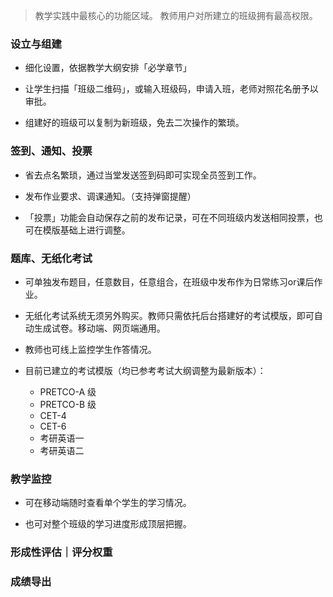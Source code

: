 > 教学实践中最核心的功能区域。
> 教师用户对所建立的班级拥有最高权限。

### 设立与组建

- 细化设置，依据教学大纲安排「必学章节」

- 让学生扫描「班级二维码」，或输入班级码，申请入班，老师对照花名册予以审批。

- 组建好的班级可以复制为新班级，免去二次操作的繁琐。

### 签到、通知、投票

- 省去点名繁琐，通过当堂发送签到码即可实现全员签到工作。

- 发布作业要求、调课通知。（支持弹窗提醒）

- 「投票」功能会自动保存之前的发布记录，可在不同班级内发送相同投票，也可在模版基础上进行调整。

### 题库、无纸化考试 

- 可单独发布题目，任意数目，任意组合，在班级中发布作为日常练习or课后作业。

- 无纸化考试系统无须另外购买。教师只需依托后台搭建好的考试模版，即可自动生成试卷。移动端、网页端通用。

- 教师也可线上监控学生作答情况。

- 目前已建立的考试模版（均已参考考试大纲调整为最新版本）：
	- PRETCO-A 级
	- PRETCO-B 级
	- CET-4
	- CET-6
	- 考研英语一
	- 考研英语二

### 教学监控

- 可在移动端随时查看单个学生的学习情况。

- 也可对整个班级的学习进度形成顶层把握。

### 形成性评估｜评分权重

### 成绩导出